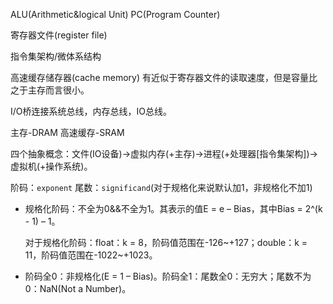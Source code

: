 ALU(Arithmetic&logical Unit)  PC(Program Counter)

寄存器文件(register file)

指令集架构/微体系结构

高速缓存储存器(cache memory) 有近似于寄存器文件的读取速度，但是容量比之于主存而言很小。

I/O桥连接系统总线，内存总线，IO总线。

主存-DRAM 高速缓存-SRAM

四个抽象概念：文件(IO设备)->虚拟内存(+主存)->进程(+处理器[指令集架构])->虚拟机(+操作系统)。

阶码：`exponent`  尾数：`significand`(对于规格化来说默认加1，非规格化不加1)

+ 规格化阶码：不全为0&&不全为1。其表示的值E = e – Bias，其中Bias = 2^(k - 1) – 1。

    对于规格化阶码：float：k = 8，阶码值范围在-126~+127；double：k = 11，阶码值范围在-1022~+1023。

+ 阶码全0：非规格化(E = 1 – Bias)。阶码全1：尾数全0：无穷大；尾数不为0：NaN(Not a Number)。
